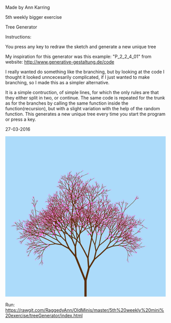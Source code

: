 Made by Ann Karring

5th weekly bigger exercise


Tree Generator


Instructions:

You press any key to redraw the sketch and generate a new unique tree


My inspiration for this generator was this example: "P_2_2_4_01" from website: http://www.generative-gestaltung.de/code

I really wanted do something like the branching, but by looking at the code I thought it looked
unncecesarily complicated, if I just wanted to make branching, so I made this as a simpler alternative.


It is a simple contruction, of simple lines, for which the only rules are that they either split in two,
or continue. The same code is repeated for the trunk as for the branches by calling the same function
inside the function(recursion), but with a slight variation with the help of the random function. This 
generates a new unique tree every time you start the program or press a key.


27-03-2016





![ScreenShot](https://github.com/RaggedyAnn/OldMinis/blob/master/5th%20weekly%20mini%20exercise/treeGenerator/Tree%20Generator.PNG)

Run: https://rawgit.com/RaggedyAnn/OldMinis/master/5th%20weekly%20mini%20exercise/treeGenerator/index.html 
